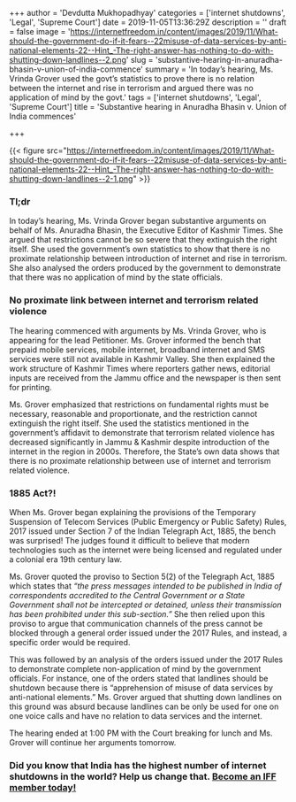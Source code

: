 +++
author = 'Devdutta Mukhopadhyay'
categories = ['internet shutdowns', 'Legal', 'Supreme Court']
date = 2019-11-05T13:36:29Z
description = ''
draft = false
image = 'https://internetfreedom.in/content/images/2019/11/What-should-the-government-do-if-it-fears--22misuse-of-data-services-by-anti-national-elements-22--Hint_-The-right-answer-has-nothing-to-do-with-shutting-down-landlines--2.png'
slug = 'substantive-hearing-in-anuradha-bhasin-v-union-of-india-commence'
summary = 'In today’s hearing, Ms. Vrinda Grover used the govt’s statistics to prove there is no relation between the internet and rise in terrorism and argued there was no application of mind by the govt.'
tags = ['internet shutdowns', 'Legal', 'Supreme Court']
title = 'Substantive hearing in Anuradha Bhasin v. Union of India commences'

+++


{{< figure src="https://internetfreedom.in/content/images/2019/11/What-should-the-government-do-if-it-fears--22misuse-of-data-services-by-anti-national-elements-22--Hint_-The-right-answer-has-nothing-to-do-with-shutting-down-landlines--2-1.png" >}}

### Tl;dr

In today’s hearing, Ms. Vrinda Grover began substantive arguments on behalf of Ms. Anuradha Bhasin, the Executive Editor of Kashmir Times. She argued that restrictions cannot be so severe that they extinguish the right itself. She used the government’s own statistics to show that there is no proximate relationship between introduction of internet and rise in terrorism. She also analysed the orders produced by the government to demonstrate that there was no application of mind by the state officials.

### No proximate link between internet and terrorism related violence

The hearing commenced with arguments by Ms. Vrinda Grover, who is appearing for the lead Petitioner. Ms. Grover informed the bench that prepaid mobile services, mobile internet, broadband internet and SMS services were still not available in Kashmir Valley. She then explained the work structure of Kashmir Times where reporters gather news, editorial inputs are received from the Jammu office and the newspaper is then sent for printing.

Ms. Grover emphasized that restrictions on fundamental rights must be necessary, reasonable and proportionate, and the restriction cannot extinguish the right itself. She used the statistics mentioned in the government’s affidavit to demonstrate that terrorism related violence has decreased significantly in Jammu & Kashmir despite introduction of the internet in the region in 2000s. Therefore, the State’s own data shows that there is no proximate relationship between use of internet and terrorism related violence.

### 1885 Act?!

When Ms. Grover began explaining the provisions of the Temporary Suspension of Telecom Services (Public Emergency or Public Safety) Rules, 2017 issued under Section 7 of the Indian Telegraph Act, 1885, the bench was surprised! The judges found it difficult to believe that modern technologies such as the internet were being licensed and regulated under a colonial era 19th century law.

Ms. Grover quoted the proviso to Section 5(2) of the Telegraph Act, 1885 which states that _“the press messages intended to be published in India of correspondents accredited to the Central Government or a State Government shall not be intercepted or detained, unless their transmission has been prohibited under this sub-section.”_ She then relied upon this proviso to argue that communication channels of the press cannot be blocked through a general order issued under the 2017 Rules, and instead, a specific order would be required.

This was followed by an analysis of the orders issued under the 2017 Rules to demonstrate complete non-application of mind by the government officials. For instance, one of the orders stated that landlines should be shutdown because there is “apprehension of misuse of data services by anti-national elements.” Ms. Grover argued that shutting down landlines on this ground was absurd because landlines can be only be used for one on one voice calls and have no relation to data services and the internet.

The hearing ended at 1:00 PM with the Court breaking for lunch and Ms. Grover will continue her arguments tomorrow.

### Did you know that India has the highest number of internet shutdowns in the world? Help us change that. [Become an IFF member today!](https://internetfreedom.in/donate/)





